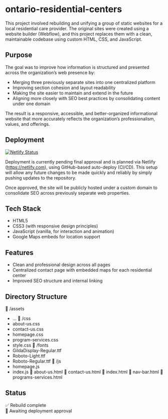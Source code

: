 # ontario-residential-centers

This project involved rebuilding and unifying a group of static websites for a local residential care provider. The original sites were created using a website builder (Webflow), and this project replaces them with a clean, maintainable codebase using custom HTML, CSS, and JavaScript.

## Purpose

The goal was to improve how information is structured and presented across the organization’s web presence by:

- Merging three previously separate sites into one centralized platform
- Improving section cohesion and layout readability
- Making the site easier to maintain and extend in the future
- Aligning more closely with SEO best practices by consolidating content under one domain

The result is a responsive, accessible, and better-organized informational website that more accurately reflects the organization’s professionalism, values, and offerings.

## Deployment
[![Netlify Status](https://api.netlify.com/api/v1/badges/f6543864-6614-4427-a133-c3a68bc00e26/deploy-status)](https://app.netlify.com/projects/ontario-residential-centers/deploys)

Deployment is currently pending final approval and is planned via Netlify (https://netlify.com), using GitHub-based auto-deploy (CI/CD). This setup will allow any future changes to be made quickly and reliably by simply pushing updates to the repository.

Once approved, the site will be publicly hosted under a custom domain to consolidate SEO across previously separate web properties.

## Tech Stack

- HTML5
- CSS3 (with responsive design principles)
- JavaScript (vanilla, for interaction and animation)
- Google Maps embeds for location support

## Features

- Clean and professional design across all pages
- Centralized contact page with embedded maps for each residential center
- Improved SEO structure and internal linking

## Directory Structure

📁 /assets
- ...
📁 /css
- about-us.css
- contact-us.css
- homepage.css
- program-services.css
-  style.css
📁 /fonts
- GildaDisplay-Regular.ttf
- Roboto-Light.ttf
- Roboto-Regular.ttf
📁 /js
- homepage.js
- index.js
📄 about-us.html
📄 contact-us.html
📄 index.html
📄 nav-bar.html
📄 programs-services.html

## Status
✅ Rebuild complete  
🚧 Awaiting deployment approval
